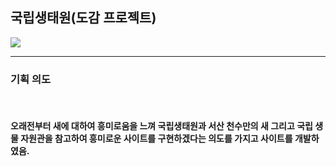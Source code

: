 <h2>국립생태원(도감 프로젝트)</h2>
<img src="//https://github.com/Latte0728/javaProjectS5/blob/master/src/main/webapp/resources/images/logo.png">
<hr/>  
<h3>기획 의도</h3><br/>
<h4>오래전부터 새에 대하여 흥미로움을 느껴 국립생태원과 서산 천수만의 새 그리고  국립 생물 자원관을 참고하여 흥미로운 사이트를 구현하겠다는 의도를 가지고 사이트를 개발하였음.</h4>
